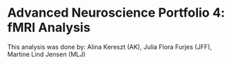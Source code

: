 # Advanced Neuroscience Portfolio 4: fMRI Analysis

This analysis was done by:
Alina Kereszt (AK),
Julia Flora Furjes (JFF),
Martine Lind Jensen (MLJ)